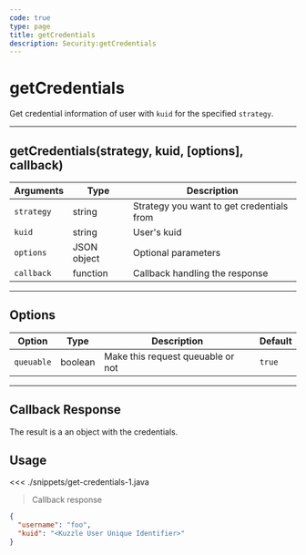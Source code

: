 ```yaml
---
code: true
type: page
title: getCredentials
description: Security:getCredentials
---
```


# getCredentials

Get credential information of user with `kuid` for the specified `strategy`.

---

## getCredentials(strategy, kuid, [options], callback)

| Arguments  | Type        | Description                               |
| ---------- | ----------- | ----------------------------------------- |
| `strategy` | string      | Strategy you want to get credentials from |
| `kuid`     | string      | User's kuid                               |
| `options`  | JSON object | Optional parameters                       |
| `callback` | function    | Callback handling the response            |

---

## Options

| Option     | Type    | Description                       | Default |
| ---------- | ------- | --------------------------------- | ------- |
| `queuable` | boolean | Make this request queuable or not | `true`  |

---

## Callback Response

The result is a an object with the credentials.

## Usage

<<< ./snippets/get-credentials-1.java

> Callback response

```json
{
  "username": "foo",
  "kuid": "<Kuzzle User Unique Identifier>"
}
```
